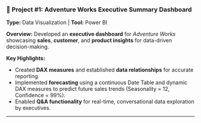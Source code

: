 ### **🚀 Project #1: Adventure Works Executive Summary Dashboard**

**Type:** Data Visualization | **Tool:** Power BI

**Overview:**
Developed an **executive dashboard** for *Adventure Works* showcasing **sales**, **customer**, and **product insights** for data-driven decision-making.

**Key Highlights:**

* Created **DAX measures** and established **data relationships** for accurate reporting.
* Implemented **forecasting** using a continuous Date Table and dynamic DAX measures to predict future sales trends (Seasonality = 12, Confidence = 99%).
* Enabled **Q&A functionality** for real-time, conversational data exploration by executives.

---
